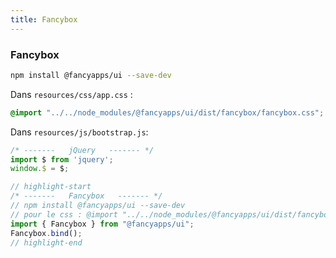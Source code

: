 ```yaml
---
title: Fancybox
---
```


### Fancybox 

```bash
npm install @fancyapps/ui --save-dev
```

Dans `resources/css/app.css` :
```css
@import "../../node_modules/@fancyapps/ui/dist/fancybox/fancybox.css";
```

Dans `resources/js/bootstrap.js`:

```js
/* -------   jQuery   ------- */
import $ from 'jquery';
window.$ = $;

// highlight-start
/* -------   Fancybox   ------- */
// npm install @fancyapps/ui --save-dev
// pour le css : @import "../../node_modules/@fancyapps/ui/dist/fancybox/fancybox.css";
import { Fancybox } from "@fancyapps/ui";
Fancybox.bind();
// highlight-end
```